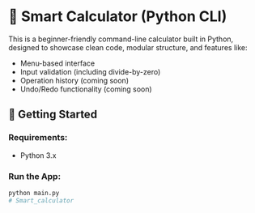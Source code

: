 # 🧮 Smart Calculator (Python CLI)

This is a beginner-friendly command-line calculator built in Python, designed to showcase clean code, modular structure, and features like:

- Menu-based interface
- Input validation (including divide-by-zero)
- Operation history (coming soon)
- Undo/Redo functionality (coming soon)

## 🚀 Getting Started

### Requirements:
- Python 3.x

### Run the App:
```bash
python main.py
#   S m a r t _ c a l c u l a t o r  
 